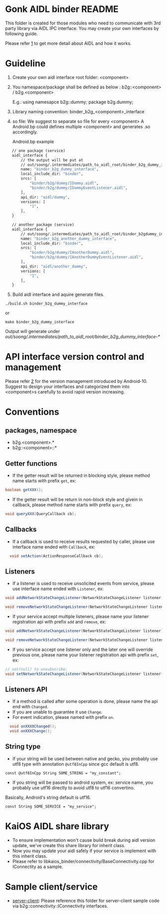 <!-- (c) 2020 KAI OS TECHNOLOGIES (HONG KONG) LIMITED All rights reserved. This
 * file or any portion thereof may not be reproduced or used in any manner
 * whatsoever without the express written permission of KAI OS TECHNOLOGIES
 * (HONG KONG) LIMITED. KaiOS is the trademark of KAI OS TECHNOLOGIES (HONG KONG)
 * LIMITED or its affiliate company and may be registered in some jurisdictions.
 * All other trademarks are the property of their respective owners.
 -->

# Gonk AIDL binder README

This folder is created for those modules who need to communicate with
3rd party library via AIDL IPC interface.
You may create your own interfaces by following guide.

Please refer [1] to get more detail about AIDL and how it works.

# Guideline

1. Create your own aidl interface root folder: \<component>

2. You namespace/package shall be defined as below :
   b2g::\<component> / b2g.\<component>

   E.g.:
     using namesapce b2g::dummy;
     package b2g.dummy;

3. Library naming convention:
   binder_b2g_\<component>_interface

4. so file:
   We suggest to separate so file for every \<component>
   A Android.bp could defines multiple \<component> and generates .so accordingly.

   Android.bp example
```makefile
   // one package (service)
   aidl_interface {
       // the output will be put at
       // out/soong/.intermediates/path_to_aidl_root/binder_b2g_dummy_interface-*
       name: "binder_b2g_dummy_interface",
       local_include_dir: "binder",
       srcs: [
           "binder/b2g/dummy/IDummy.aidl",
           "binder/b2g/dummy/IDummyEventListener.aidl",
       ],
       api_dir: "aidl/dummy",
       versions: [
           "1",
       ],
   }

   // another package (service)
   aidl_interface {
       // out/soong/.intermediates/path_to_aidl_root/binder_b2gdummy_interface-*
       name: "binder_b2g_another_dummy_interface",
       local_include_dir: "binder",
       srcs: [
           "binder/b2g/dummy/IAnotherDummy.aidl",
           "binder/b2g/dummy/IAnotherDummyEventListener.aidl",
       ],
       api_dir: "aidl/another_dummy",
       versions: [
           "1",
       ],
   }
```

5. Build aidl interface and aquire generate files.
```
./build.sh binder_b2g_dummy_interface
```
or
```
make binder_b2g_dummy_interface
```
   Output will generate under _out/soong/.intermediates/path_to_aidl_root/binder_b2g_dummy_interface-*_

[1]: https://android.googlesource.com/platform/system/tools/aidl/+/brillo-m10-dev/docs/aidl-cpp.md

# API interface version control and management
Please refer [2] for the version management introduced by Android-10.
Suggest to design your interfaces and categorized them into \<component>s carefully to avoid rapid version increasing.

[2]: https://source.android.com/devices/architecture/aidl/stable-aidl#versioning-interfaces

# Conventions

## packages, namespace
- b2g.\<component>.*
- b2g::\<component>::*

## Getter functions
- If the getter result will be returned in blocking style, please method name starts with prefix `get`, ex:
```java
boolean getXXX();
```

- If the getter result will be return in non-block style and givein in callback, please method name starts with prefix `query`, ex:
```java
void queryXXX(QueryCallback cb);
```


## Callbacks
- If a callback is used to receive results requested by caller, please use interface name ended with `Callback`, ex:
```java
  void setAction(ActionResponseCallback cb);
```

## Listeners
- If a listener is used to receive unsolicited events from service, please use interface name ended with `Listener`, ex:
```java
void addNetworkStateChangeListener(NetworkStateChangeListener listener);

void removeNetworkStateChangeListener(NetworkStateChangeListener listener);
```

- If your service accept multiple listeners, please name your listener registration api with prefix `add` and `remove`, ex:
```java
void addNetworkStateChangeListener(NetworkStateChangeListener listener);

void removeNetworkStateChangeListener(NetworkStateChangeListener listener);
```

- If you service accept one listener only and the later one will override previous one, please name your listener registration api with prefix `set`, ex:
```java
// set(null) to unsubscribe.
void setNetworkStateChangeListener(NetworkStateChangeListener listener);
```

## Listeners API
- If a method is called after some operation is done, please name the api end with `Changed`.
- If you are unable to guarantee it use `Change`.
- For event indication, please named with prefix `on`.
```java
  void onXXXXChanged();
  void onXXXChange();
```

## String type
- If your string will be used between native and gecko, you probably use utf8 type with annotation `@utf8InCpp` since gcc default is utf8.
```
const @utf8InCpp String SOME_STRING = "my_constant";
```
- If you string will be passed to android system, ex: service name, you probably use utf16 directly to avoid utf8 to utf16 convertino.

Basically, Android's string default is utf16.
```
const String SOME_SERVICE = "my_service";
```

# KaiOS AIDL share library
- To ensure implementation won't cause build break during aidl version update, we've create this share library for inherit class.
- Now you may update your aidl safely if your service is implement with this inherit class.
- Please refer to libkaios_binder/connectivity/BaseConnectivity.cpp for IConnectity as a sample.

# Sample client/service
- [server-client](./server-client-sample): Please reference this folder for server-client sample code via b2g::connectivity::IConnectivity interfaces.
